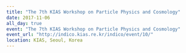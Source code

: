 ```yaml
---
title: "The 7th KIAS Workshop on Particle Physics and Cosmology"
date: 2017-11-06
all_day: true
event: "The 7th KIAS Workshop on Particle Physics and Cosmology"
event_url: "http://indico.kias.re.kr/indico/event/10/"
location: KIAS, Seoul, Korea
---
```

